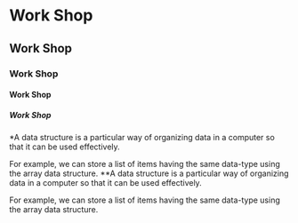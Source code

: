 # Work Shop
## Work Shop
### Work Shop
#### Work Shop
##### Work Shop
*A data structure is a particular way of organizing data in a computer so that it can be used effectively.

For example, we can store a list of items having the same data-type using the array data structure.
**A data structure is a particular way of organizing data in a computer so that it can be used effectively.

For example, we can store a list of items having the same data-type using the array data structure.
